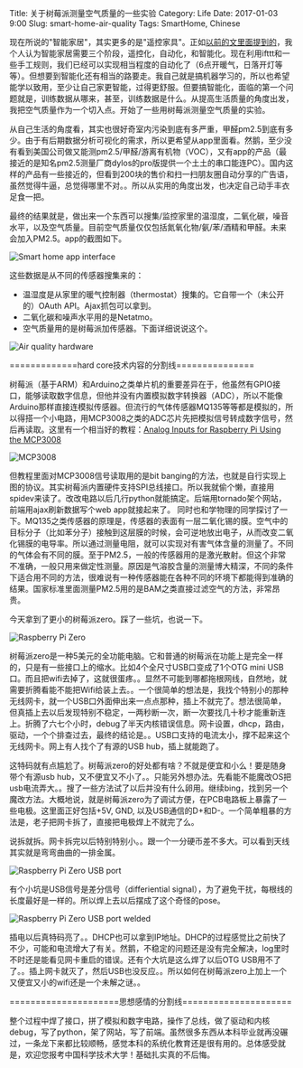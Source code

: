 Title: 关于树莓派测量空气质量的一些实验
Category: Life
Date: 2017-01-03 9:00
Slug: smart-home-air-quality
Tags: SmartHome, Chinese

现在所说的"智能家居"，其实更多的是"遥控家具"。正如[以前的文里面提到的](/zi-ji-dong-shou-gai-zao-zhi-neng-jia-ju-sheng-huo.html)，我个人认为智能家居需要三个阶段，遥控化，自动化，和智能化。现在利用ifttt和一些手工规则，我们已经可以实现相当程度的自动化了（6点开暖气，日落开灯等等）。但想要到智能化还有相当的路要走。我自己就是搞机器学习的，所以也希望能学以致用，至少让自己家更智能，过得更舒服。但要搞智能化，面临的第一个问题就是，训练数据从哪来，甚至，训练数据是什么。从提高生活质量的角度出发，我把空气质量作为一个切入点。开始了一些用树莓派测量空气质量的实验。

从自己生活的角度看，其实也很好奇室内污染到底有多严重，甲醛pm2.5到底有多少。由于有后期数据分析可视化的需求，所以更希望从app里面看。然鹅，至少没有看到美国公司做又能测pm2.5/甲醛/游离有机物（VOC），又有app的产品（最接近的是知名pm2.5测量厂商dylos的pro版提供一个土土的串口能连PC）。国内这样的产品有一些接近的，但看到200块的售价和扫一扫朋友圈自动分享的广告语，虽然觉得牛逼，总觉得哪里不对。。所以从实用的角度出发，也决定自己动手丰衣足食一把。

最终的结果就是，做出来一个东西可以搜集/监控家里的温湿度，二氧化碳，噪音水平，以及空气质量。目前空气质量仅仅包括氮氧化物/氨/苯/酒精和甲醛。未来会加入PM2.5。app的截图如下。

![Smart home app interface](/images/smart-home-air-quality-chart.png)

这些数据是从不同的传感器搜集来的：

* 温湿度是从家里的暖气控制器（thermostat）搜集的。它自带一个（未公开的）OAuth API。Ajax抓包可以拿到。
* 二氧化碳和噪声水平用的是Netatmo。
* 空气质量用的是树莓派加传感器。下面详细说说这个。

![Air quality hardware](/images/smart-home-air-quality-hardware.jpg)

=============hard core技术内容的分割线===============

树莓派（基于ARM）和Arduino之类单片机的重要差异在于，他虽然有GPIO接口，能够读取数字信息，但他并没有内置模拟数字转换器（ADC），所以不能像Arduino那样直接连模拟传感器。但流行的气体传感器MQ135等等都是模拟的，所以得搭一个小电路，用MCP3008之类的ADC芯片先把模拟信号转成数字信号，然后再读取。这里有一个相当好的教程：[Analog Inputs for Raspberry Pi Using the MCP3008](https://learn.adafruit.com/reading-a-analog-in-and-controlling-audio-volume-with-the-raspberry-pi/overview)

![MCP3008](/images/smart-home-air-quality-mcp3008.png)

但教程里面对MCP3008信号读取用的是bit banging的方法，也就是自行实现上图的协议。其实树莓派内置硬件支持SPI总线接口。所以我就偷个懒，直接用spidev来读了。改改电路以后几行python就能搞定。后端用tornado架个网站，前端用ajax刷新数据写个web app就接起来了。
同时也和学物理的同学探讨了一下。MQ135之类传感器的原理是，传感器的表面有一层二氧化锡的膜。空气中的目标分子（比如苯分子）接触到这层膜的时候，会可逆地放出电子，从而改变二氧化锡膜的电导率。所以通过测量电阻，就可以实现对有害气体含量的测量了。不同的气体会有不同的膜。至于PM2.5，一般的传感器用的是激光散射。但这个非常不准确，一般只用来做定性测量。原因是气溶胶含量的测量博大精深，不同的条件下适合用不同的方法，很难说有一种传感器能在各种不同的环境下都能得到准确的结果。国家标准里面测量PM2.5用的是BAM之类直接过滤空气的方法，非常昂贵。

今天拿到了更小的树莓派zero。踩了一些坑，也说一下。

![Raspberry Pi Zero](/images/smart-home-air-quality-rpi0.jpg)

树莓派zero是一种5美元的全功能电脑。它和普通的树莓派在功能上是完全一样的，只是有一些接口上的缩水。比如4个全尺寸USB口变成了1个OTG mini USB口。而且把wifi去掉了，这就很蛋疼。。显然不可能到哪都拖根网线，自然地，就需要折腾看能不能把Wifi给装上去。。一个很简单的想法是，我找个特别小的那种无线网卡，就一个USB口外面伸出来一点点那种，插上不就完了。想法很简单，但真插上去以后发现特别不稳定，一两秒断一次，断一次要找几十秒才能重新连上。折腾了六七个小时，debug了半天内核错误信息。网卡设置，dhcp，路由，驱动，一个个排查过去，最终的结论是。。USB口支持的电流太小，撑不起来这个无线网卡。网上有人找个了有源的USB hub，插上就能跑了。

这特码就有点尴尬了。树莓派zero的好处都有啥？不就是便宜和小么！要是随身带个有源usb hub，又不便宜又不小了。。只能另外想办法。先看能不能魔改OS把usb电流弄大。。搜了一些方法试了以后并没有什么卵用。继续bing，找到另一个魔改方法。大概地说，就是树莓派zero为了调试方便，在PCB电路板上暴露了一些电极。这里面正好包括+5V, GND, 以及USB通信的D+和D-。一个简单粗暴的方法是，老子把网卡拆了，直接把电极焊上不就完了么。

说拆就拆。网卡拆完以后特别特别小。。跟一个一分硬币差不多大。可以看到天线其实就是弯弯曲曲的一排金属。

![Raspberry Pi Zero USB port](/images/smart-home-air-quality-rpi0-usb.jpg)

有个小坑是USB信号是差分信号（differiential signal），为了避免干扰，每根线的长度最好是一样的。所以焊上去以后摆成了这个奇怪的pose。

![Raspberry Pi Zero USB port welded](/images/smart-home-air-quality-rpi0-welded.jpg)

插电以后真特码亮了。。DHCP也可以拿到IP地址。DHCP的过程感觉比之前快了不少，可能和电流增大了有关。然鹅，不稳定的问题还是没有完全解决，log里时不时还是能看见网卡重启的错误。还有个大坑是这么焊了以后OTG USB用不了了。。插上网卡就灭了，然后USB也没反应。。所以如何在树莓派zero上加上一个又便宜又小的wifi还是一个未解之谜。。

=====================思想感情的分割线=====================

整个过程中焊了接口，拼了模拟和数字电路，操作了总线，做了驱动和内核debug，写了python，架了网站，写了前端。虽然很多东西从本科毕业就再没碾过，一条龙下来都比较顺畅，感觉本科的系统化教育还是很有用的。总体感受就是，欢迎您报考中国科学技术大学！基础扎实真的不后悔。